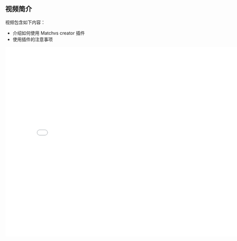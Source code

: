 ## 视频简介

视频包含如下内容：

- 介绍如何使用 Matchvs creator 插件
- 使用插件的注意事项
    

<div style="text-align: center">

<iframe style="width: 800px;height: 600px;" src="//player.bilibili.com/player.html?aid=26746281&cid=46027471&page=2" scrolling="no" border="0" frameborder="no" framespacing="0" allowfullscreen="true"> </iframe>

</div>
